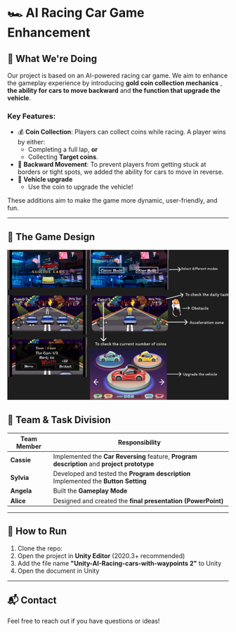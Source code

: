 # 🏎️ AI Racing Car Game Enhancement

## 📌 What We're Doing

Our project is based on an AI-powered racing car game. We aim to enhance the gameplay experience by introducing **gold coin collection mechanics** , **the ability for cars to move backward** and **the function that upgrade the vehicle**.

### Key Features:
- 💰 **Coin Collection**: Players can collect coins while racing. A player wins by either:
  - Completing a full lap, **or**
  - Collecting **Target coins**.
- 🔁 **Backward Movement**: To prevent players from getting stuck at borders or tight spots, we added the ability for cars to move in reverse.
- 🚗 **Vehicle upgrade**
  - Use the coin to upgrade the vehicle!

These additions aim to make the game more dynamic, user-friendly, and fun.

---


## 📎 The Game Design
![The Game Design](./images/Figma.png)


## 👥 Team & Task Division

| Team Member         | Responsibility                                              |
|---------------------|-------------------------------------------------------------|
| **Cassie**  | Implemented the **Car Reversing** feature, **Program description**  and **project prototype** |
| **Sylvia**          | Developed and tested the **Program description** Implemented the **Button Setting**          |
| **Angela**          | Built the **Gameplay Mode**|
| **Alice**           | Designed and created the **final presentation (PowerPoint)** |


---



## 🔄 How to Run

1. Clone the repo:
2. Open the project in **Unity Editor** (2020.3+ recommended)
3. Add the file name **"Unity-AI-Racing-cars-with-waypoints 2"** to Unity
4. Open the document in Unity

---


## 📬 Contact

Feel free to reach out if you have questions or ideas!

